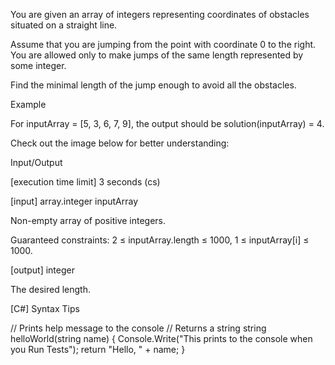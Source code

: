 You are given an array of integers representing coordinates of obstacles situated on a straight line.

Assume that you are jumping from the point with coordinate 0 to the right. You are allowed only to make jumps of the same length represented by some integer.

Find the minimal length of the jump enough to avoid all the obstacles.

Example

For inputArray = [5, 3, 6, 7, 9], the output should be
solution(inputArray) = 4.

Check out the image below for better understanding:



Input/Output

[execution time limit] 3 seconds (cs)

[input] array.integer inputArray

Non-empty array of positive integers.

Guaranteed constraints:
2 ≤ inputArray.length ≤ 1000,
1 ≤ inputArray[i] ≤ 1000.

[output] integer

The desired length.

[C#] Syntax Tips

// Prints help message to the console
// Returns a string
string helloWorld(string name) {
    Console.Write("This prints to the console when you Run Tests");
    return "Hello, " + name;
}

